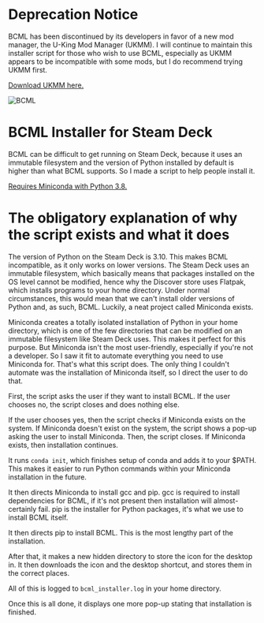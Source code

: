 # Deprecation Notice
BCML has been discontinued by its developers in favor of a new mod manager, the U-King Mod Manager (UKMM). I will continue to maintain this installer script for those who wish to use BCML, especially as UKMM appears to be incompatible with some mods, but I do recommend trying UKMM first.

[Download UKMM here.](https://gamebanana.com/tools/12110)

![BCML](https://raw.githubusercontent.com/sks316/bcml-steamdeck/main/bcml.png)
# BCML Installer for Steam Deck
BCML can be difficult to get running on Steam Deck, because it uses an immutable filesystem and the version of Python installed by default is higher than what BCML supports. So I made a script to help people install it.

[Requires Miniconda with Python 3.8.](https://repo.anaconda.com/miniconda/Miniconda3-py38_23.1.0-1-Linux-x86_64.sh)

# The obligatory explanation of why the script exists and what it does

The version of Python on the Steam Deck is 3.10. This makes BCML incompatible, as it only works on lower versions. The Steam Deck uses an immutable filesystem, which basically means that packages installed on the OS level cannot be modified, hence why the Discover store uses Flatpak, which installs programs to your home directory. Under normal circumstances, this would mean that we can't install older versions of Python and, as such, BCML. Luckily, a neat project called Miniconda exists.

Miniconda creates a totally isolated installation of Python in your home directory, which is one of the few directories that can be modified on an immutable filesystem like Steam Deck uses. This makes it perfect for this purpose. But Miniconda isn't the most user-friendly, especially if you're not a developer. So I saw it fit to automate everything you need to use Miniconda for. That's what this script does. The only thing I couldn't automate was the installation of Miniconda itself, so I direct the user to do that.

First, the script asks the user if they want to install BCML. If the user chooses no, the script closes and does nothing else.

If the user chooses yes, then the script checks if Miniconda exists on the system. If Miniconda doesn't exist on the system, the script shows a pop-up asking the user to install Miniconda. Then, the script closes. If Miniconda exists, then installation continues.

It runs `conda init`, which finishes setup of conda and adds it to your $PATH. This makes it easier to run Python commands within your Miniconda installation in the future.

It then directs Miniconda to install gcc and pip. gcc is required to install dependencies for BCML, if it's not present then installation will almost-certainly fail. pip is the installer for Python packages, it's what we use to install BCML itself.

It then directs pip to install BCML. This is the most lengthy part of the installation.

After that, it makes a new hidden directory to store the icon for the desktop in. It then downloads the icon and the desktop shortcut, and stores them in the correct places.

All of this is logged to `bcml_installer.log` in your home directory.

Once this is all done, it displays one more pop-up stating that installation is finished.
